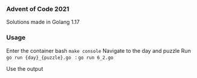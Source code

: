 ### Advent of Code 2021
Solutions made in Golang 1.17

### Usage
Enter the container bash ```make console```
Navigate to the day and puzzle
Run ```go run {day}_{puzzle}.go ``` : ```go run 6_2.go```

Use the output
